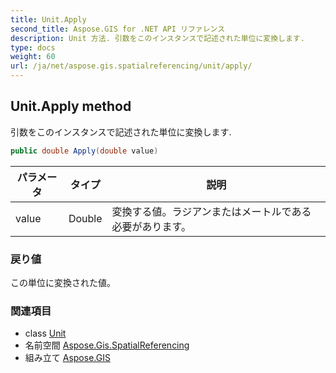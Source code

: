```yaml
---
title: Unit.Apply
second_title: Aspose.GIS for .NET API リファレンス
description: Unit 方法. 引数をこのインスタンスで記述された単位に変換します.
type: docs
weight: 60
url: /ja/net/aspose.gis.spatialreferencing/unit/apply/
---
```

## Unit.Apply method

引数をこのインスタンスで記述された単位に変換します.

```csharp
public double Apply(double value)
```

| パラメータ | タイプ | 説明 |
| --- | --- | --- |
| value | Double | 変換する値。ラジアンまたはメートルである必要があります。 |

### 戻り値

この単位に変換された値。

### 関連項目

* class [Unit](../)
* 名前空間 [Aspose.Gis.SpatialReferencing](../../unit/)
* 組み立て [Aspose.GIS](../../../)


